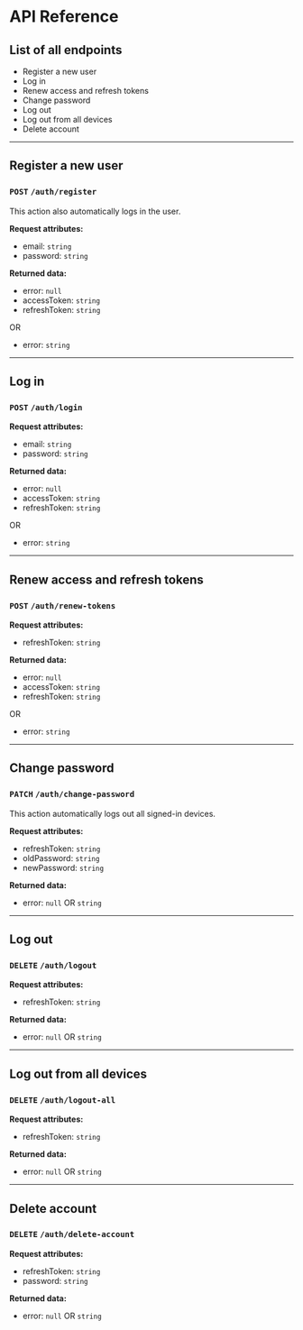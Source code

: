 # API Reference

## List of all endpoints

- Register a new user
- Log in
- Renew access and refresh tokens
- Change password
- Log out
- Log out from all devices
- Delete account

---

## Register a new user

### **`POST`** `/auth/register`

This action also automatically logs in the user.

**Request attributes:**

- email: `string`
- password: `string`

**Returned data:**

- error: `null`
- accessToken: `string`
- refreshToken: `string`

OR

- error: `string`

---

## Log in

### **`POST`** `/auth/login`

**Request attributes:**

- email: `string`
- password: `string`

**Returned data:**

- error: `null`
- accessToken: `string`
- refreshToken: `string`

OR

- error: `string`

---

## Renew access and refresh tokens

### **`POST`** `/auth/renew-tokens`

**Request attributes:**

- refreshToken: `string`

**Returned data:**

- error: `null`
- accessToken: `string`
- refreshToken: `string`

OR

- error: `string`

---

## Change password

### **`PATCH`** `/auth/change-password`

This action automatically logs out all signed-in devices.

**Request attributes:**

- refreshToken: `string`
- oldPassword: `string`
- newPassword: `string`

**Returned data:**

- error: `null` OR `string`

---

## Log out

### **`DELETE`** `/auth/logout`

**Request attributes:**

- refreshToken: `string`

**Returned data:**

- error: `null` OR `string`

---

## Log out from all devices

### **`DELETE`** `/auth/logout-all`

**Request attributes:**

- refreshToken: `string`

**Returned data:**

- error: `null` OR `string`

---

## Delete account

### **`DELETE`** `/auth/delete-account`

**Request attributes:**

- refreshToken: `string`
- password: `string`

**Returned data:**

- error: `null` OR `string`
